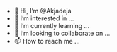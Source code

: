 - 👋 Hi, I’m @Akjadeja
- 👀 I’m interested in ...
- 🌱 I’m currently learning ...
- 💞️ I’m looking to collaborate on ...
- 📫 How to reach me ...

<!---
Akjadeja/Akjadeja is a ✨ special ✨ repository because its `README.md` (this file) appears on your GitHub profile.
You can click the Preview link to take a look at your changes.
--->

